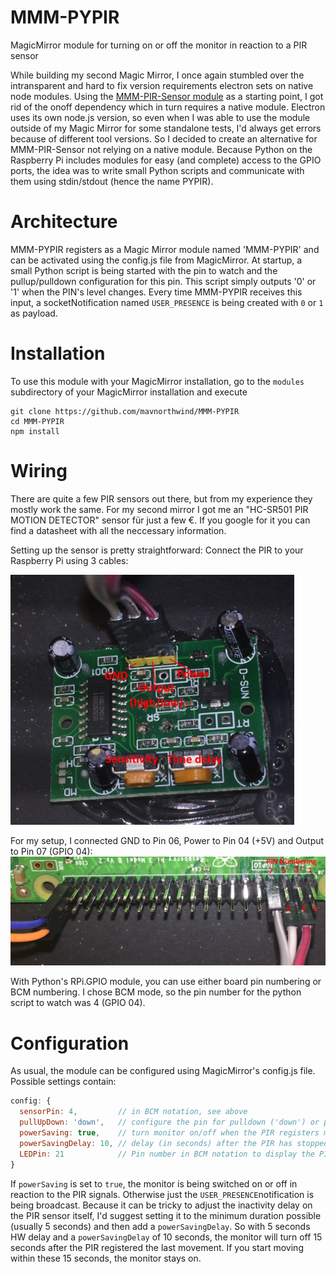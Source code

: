 # MMM-PYPIR
MagicMirror module for turning on or off the monitor in reaction to a PIR sensor

While building my second Magic Mirror, I once again stumbled over the intransparent and hard to fix version requirements electron sets on native node modules.
Using the [MMM-PIR-Sensor module](https://github.com/paviro/MMM-PIR-Sensor) as a starting point, I got rid of the onoff dependency which in turn requires a native module.
Electron uses its own node.js version, so even when I was able to use the module outside of my Magic Mirror for some standalone tests, I'd always get errors because of different tool versions.
So I decided to create an alternative for MMM-PIR-Sensor not relying on a native module.
Because Python on the Raspberry Pi includes modules for easy (and complete) access to the GPIO ports, the idea was to write small Python scripts and communicate with them using stdin/stdout (hence the name PYPIR).

# Architecture
MMM-PYPIR registers as a Magic Mirror module named 'MMM-PYPIR' and can be activated using the config.js file from MagicMirror.
At startup, a small Python script is being started with the pin to watch and the pullup/pulldown configuration for this pin.
This script simply outputs '0' or '1' when the PIN's level changes.
Every time MMM-PYPIR receives this input, a socketNotification named `USER_PRESENCE` is being created with `0` or `1` as payload.

# Installation
To use this module with your MagicMirror installation, go to the `modules` subdirectory of your MagicMirror installation and execute 
```
git clone https://github.com/mavnorthwind/MMM-PYPIR
cd MMM-PYPIR
npm install
```

# Wiring
There are quite a few PIR sensors out there, but from my experience they mostly work the same.
For my second mirror I got me an "HC-SR501 PIR MOTION DETECTOR" sensor für just a few €. If you google for it you can find a datasheet with all the neccessary information.

Setting up the sensor is pretty straightforward: Connect the PIR to your Raspberry Pi using 3 cables: 

<img src="PIR.jpg" height="400" />

For my setup, I connected GND to Pin 06, Power to Pin 04 (+5V) and Output to Pin 07 (GPIO 04):
<img src="RPi3Wiring.jpg" width="800" />

With Python's RPi.GPIO module, you can use either board pin numbering or BCM numbering. I chose BCM mode, so the pin number for the python script to watch was 4 (GPIO 04).

# Configuration
As usual, the module can be configured using MagicMirror's config.js file.
Possible settings contain:
```javascript
config: {
  sensorPin: 4,         // in BCM notation, see above
  pullUpDown: 'down',   // configure the pin for pulldown ('down') or pullup ('up')
  powerSaving: true,    // turn monitor on/off when the PIR registers movement
  powerSavingDelay: 10, // delay (in seconds) after the PIR has stopped registering movement to turn off the monitor
  LEDPin: 21            // Pin number in BCM notation to display the PIR state
}
```
If `powerSaving` is set to `true`, the monitor is being switched on or off in reaction to the PIR signals. Otherwise just the `USER_PRESENCE`notification is being broadcast.
Because it can be tricky to adjust the inactivity delay on the PIR sensor itself, I'd suggest setting it to the minimum duration possible (usually 5 seconds) and then add a `powerSavingDelay`. So with 5 seconds HW delay and a `powerSavingDelay` of 10 seconds, the monitor will turn off 15 seconds after the PIR registered the last movement. If you start moving within these 15 seconds, the monitor stays on.
